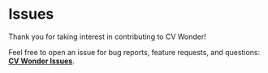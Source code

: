 # Issues

Thank you for taking interest in contributing to CV Wonder!

Feel free to open an issue for bug reports, feature requests, and questions: [**CV Wonder Issues**](https://github.com/germainlefebvre4/cvwonder/issues).
